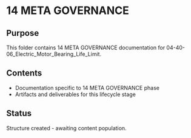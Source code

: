 # 14 META GOVERNANCE

## Purpose
This folder contains 14 META GOVERNANCE documentation for 04-40-06_Electric_Motor_Bearing_Life_Limit.

## Contents
- Documentation specific to 14 META GOVERNANCE phase
- Artifacts and deliverables for this lifecycle stage

## Status
Structure created - awaiting content population.
